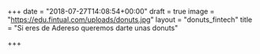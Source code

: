 +++
date = "2018-07-27T14:08:54+00:00"
draft = true
image = "https://edu.fintual.com/uploads/donuts.jpg"
layout = "donuts_fintech"
title = "Si eres de Adereso queremos darte unas donuts"

+++
